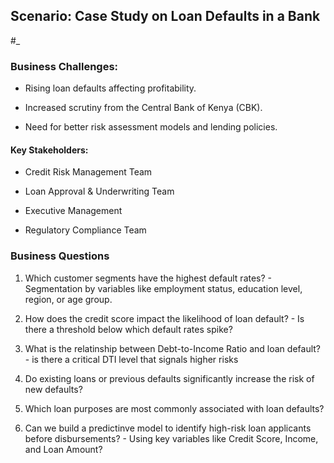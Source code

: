 ## Scenario: Case Study on Loan Defaults in a Bank
#_
### Business Challenges:

 - Rising loan defaults affecting profitability.

 - Increased scrutiny from the Central Bank of Kenya (CBK).

 - Need for better risk assessment models and lending policies.

#### Key Stakeholders:

 - Credit Risk Management Team

 - Loan Approval & Underwriting Team

 - Executive Management

 - Regulatory Compliance Team 

 ### Business Questions 

 1. Which customer segments have the highest default rates? - Segmentation by variables like employment status, education level, region, or age group. 

 2. How does the credit score impact the likelihood of loan default? - Is there a threshold below which default rates spike? 

 3. What is the relatinship between Debt-to-Income Ratio and loan default? - is there a critical DTI level that signals higher risks

 4. Do existing loans or previous defaults significantly increase the risk of new defaults? 

 5. Which loan purposes are most commonly associated with loan defaults? 

 6. Can we build a predictinve model to identify high-risk loan applicants before disbursements? - Using key variables like Credit Score, Income, and Loan Amount?
